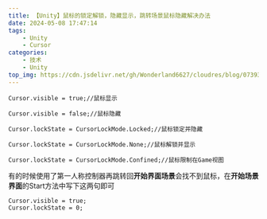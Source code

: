 ```yaml
---
title: 【Unity】鼠标的锁定解锁，隐藏显示，跳转场景鼠标隐藏解决办法
date: 2024-05-08 17:47:14
tags:
    - Unity
    - Cursor
categories:
    - 技术
    - Unity
top_img: https://cdn.jsdelivr.net/gh/Wonderland6627/cloudres/blog/07393c4437cc5e0cb7589e9194807fedd2cd0a3c.jpg
---
```


```
Cursor.visible = true;//鼠标显示

Cursor.visible = false;//鼠标隐藏

Cursor.lockState = CursorLockMode.Locked;//鼠标锁定并隐藏

Cursor.lockState = CursorLockMode.None;//鼠标解锁并显示

Cursor.lockState = CursorLockMode.Confined;//鼠标限制在Game视图
```

有的时候使用了第一人称控制器再跳转回**开始界面场景**会找不到鼠标，在**开始场景界面**的Start方法中写下这两句即可
```
Cursor.visible = true;
Cursor.lockState = 0;
```
